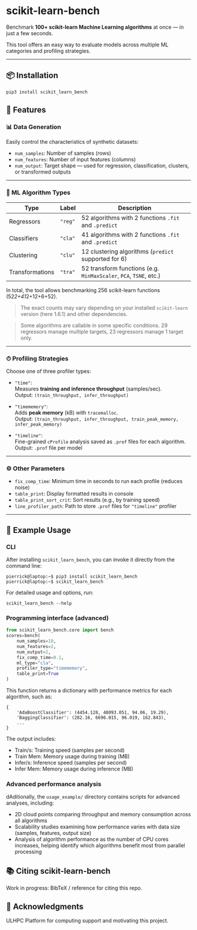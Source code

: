 # scikit-learn-bench

Benchmark **100+ scikit-learn Machine Learning algorithms** at once — in just a few seconds.

This tool offers an easy way to evaluate models across multiple ML categories and profiling strategies.

---

## 📦 Installation

```
pip3 install scikit_learn_bench
```

## 🚀 Features

### 📊 Data Generation

Easily control the characteristics of synthetic datasets:

- `num_samples`: Number of samples (rows)
- `num_features`: Number of input features (columns)
- `num_output`: Target shape — used for regression, classification, clusters, or transformed outputs

---

### 🧠 ML Algorithm Types

| Type            | Label | Description                                                       |
|-----------------|-------|-------------------------------------------------------------------|
| Regressors      | `"reg"` | 52 algorithms with 2 functions `.fit` and `.predict`              |
| Classifiers     | `"cla"` | 41 algorithms with 2 functions `.fit` and `.predict`              |
| Clustering      | `"clu"` | 12 clustering algorithms (`predict` supported for 6)              |
| Transformations | `"tra"` | 52 transform functions (e.g. `MinMaxScaler`, `PCA`, `TSNE`, etc.) |

In total, the tool allows benchmarking 256 scikit-learn functions (52*2+41*2+12+6+52).

> The exact counts may vary depending on your installed `scikit-learn` version (here 1.6.1) and other dependencies.

> Some algorithms are callable in some specific conditions. 29 regressors manage multiple targets, 23 regressors manage 1 target only.



---

### ⏱ Profiling Strategies

Choose one of three profiler types:

- `"time"`:  
  Measures **training and inference throughput** (samples/sec).  
  Output: `(train_throughput, infer_throughput)`

- `"timememory"`:  
  Adds **peak memory** (kB) with `tracemalloc`.  
  Output: `(train_throughput, infer_throughput, train_peak_memory, infer_peak_memory)`

- `"timeline"`:  
  Fine-grained `cProfile` analysis saved as `.prof` files for each algorithm.  
  Output: `.prof` file per model

---

### ⚙️ Other Parameters

- `fix_comp_time`: Minimum time in seconds to run each profile (reduces noise)
- `table_print`: Display formatted results in console
- `table_print_sort_crit`: Sort results (e.g., by training speed)
- `line_profiler_path`: Path to store `.prof` files for `"timeline"` profiler

---

## 🧪 Example Usage



### CLI

After installing `scikit_learn_bench`, you can invoke it directly from the command line:

```commandline
pierrick@laptop:~$ pip3 install scikit_learn_bench
pierrick@laptop:~$ scikit_learn_bench
```

For detailed usage and options, run:

```commandline
scikit_learn_bench --help
```

### Programming interface (advanced)
```python
from scikit_learn_bench.core import bench
scores=bench(
    num_samples=10,
    num_features=2,
    num_output=2,
    fix_comp_time=0.1,
    ml_type="cla",
    profiler_type="timememory",
    table_print=True
)
```

This function returns a dictionary with performance metrics for each algorithm, such as:
```
{
    'AdaBoostClassifier': (4454.128, 48093.051, 94.06, 19.29),
    'BaggingClassifier': (282.16, 6696.015, 96.019, 162.843),
    ...
}
```

The output includes:
* Train/s: Training speed (samples per second)
* Train Mem: Memory usage during training (MB)
* Infer/s: Inference speed (samples per second)
* Infer Mem: Memory usage during inference (MB)

### Advanced performance analysis

dAditionally, the `usage_example/` directory contains scripts for advanced analyses, including:

* 2D cloud points comparing throughput and memory consumption across all algorithms
* Scalability studies examining how performance varies with data size (samples, features, output size)
* Analysis of algorithm performance as the number of CPU cores increases, helping identify which algorithms benefit most from parallel processing



## 📚 Citing scikit-learn-bench
Work in progress: BibTeX / reference for citing this repo.

## 🙏 Acknowledgments

ULHPC Platform for computing support and motivating this project.
